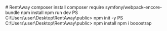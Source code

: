 #   R e n t A w a y 
 
composer install 
composer require symfony/webpack-encore-bundle
npm install
npm run dev
PS C:\Users\user\Desktop\RentAway\public> npm init -y
PS C:\Users\user\Desktop\RentAway\public> npm install
                                          npm i booostrap
